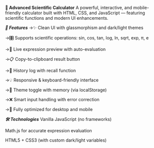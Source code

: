 **🧮 Advanced Scientific Calculator**
A powerful, interactive, and mobile-friendly calculator built with HTML, CSS, and JavaScript — featuring scientific functions and modern UI enhancements.

***🚀 Features***
->✨ Clean UI with glassmorphism and dark/light themes

->🎛️ Supports scientific operations: sin, cos, tan, log, ln, sqrt, exp, π, e

->🧠 Live expression preview with auto-evaluation

->📋 Copy-to-clipboard result button

->🔄 History log with recall function

->💡 Responsive & keyboard-friendly interface

->🌙 Theme toggle with memory (via localStorage)

->❌ Smart input handling with error correction

->📱 Fully optimized for desktop and mobile

***🛠 Technologies***
Vanilla JavaScript (no frameworks)

Math.js for accurate expression evaluation

HTML5 + CSS3 (with custom dark/light variables)
